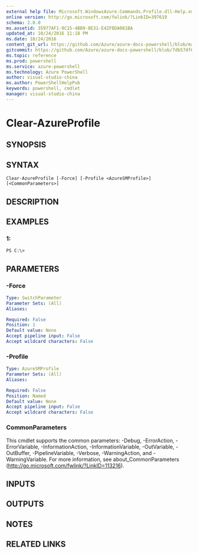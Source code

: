```yaml
---
external help file: Microsoft.WindowsAzure.Commands.Profile.dll-Help.xml
online version: http://go.microsoft.com/fwlink/?LinkID=397619
schema: 2.0.0
ms.assetid: 35977AF1-9C15-4BB9-8E31-E42F8DA081BA
updated_at: 10/24/2016 11:18 PM
ms.date: 10/24/2016
content_git_url: https://github.com/Azure/azure-docs-powershell/blob/master/azureps-cmdlets-docs/ServiceManagement/Azure.Profile/v3.0.0/Clear-AzureProfile.md
gitcommit: https://github.com/Azure/azure-docs-powershell/blob/7db57df6b5e709a7c001e6de362a1240d7583ae8/azureps-cmdlets-docs/ServiceManagement/Azure.Profile/v3.0.0/Clear-AzureProfile.md
ms.topic: reference
ms.prod: powershell
ms.service: azure-powershell
ms.technology: Azure PowerShell
author: visual-studio-china
ms.author: PowerShellHelpPub
keywords: powershell, cmdlet
manager: visual-studio-china
---
```


# Clear-AzureProfile

## SYNOPSIS

## SYNTAX

```
Clear-AzureProfile [-Force] [-Profile <AzureSMProfile>] [<CommonParameters>]
```

## DESCRIPTION

## EXAMPLES

### 1:
```
PS C:\>
```

## PARAMETERS

### -Force
```yaml
Type: SwitchParameter
Parameter Sets: (All)
Aliases: 

Required: False
Position: 1
Default value: None
Accept pipeline input: False
Accept wildcard characters: False
```

### -Profile
```yaml
Type: AzureSMProfile
Parameter Sets: (All)
Aliases: 

Required: False
Position: Named
Default value: None
Accept pipeline input: False
Accept wildcard characters: False
```

### CommonParameters
This cmdlet supports the common parameters: -Debug, -ErrorAction, -ErrorVariable, -InformationAction, -InformationVariable, -OutVariable, -OutBuffer, -PipelineVariable, -Verbose, -WarningAction, and -WarningVariable. For more information, see about_CommonParameters (http://go.microsoft.com/fwlink/?LinkID=113216).

## INPUTS

## OUTPUTS

## NOTES

## RELATED LINKS


